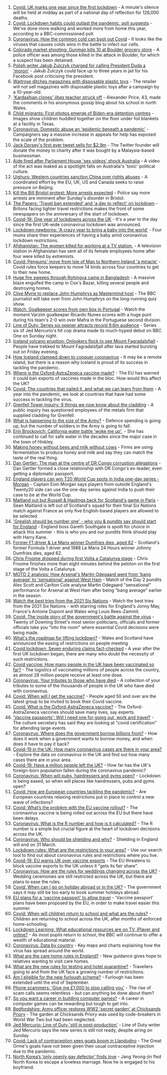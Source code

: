 1. [Covid: UK marks one year since the first lockdown](https://www.bbc.co.uk/news/uk-56491532) - A minute's silence will be held at midday as part of a national day of reflection for 126,000 deaths.
2. [Covid: Lockdown habits could outlast the pandemic, poll suggests](https://www.bbc.co.uk/news/uk-56490823) - We've done more walking and worked more from home this year, according to a BBC-commissioned poll.
3. [Coronavirus: How the common cold can boot out Covid](https://www.bbc.co.uk/news/health-56483445) - It looks like the viruses that causes colds wins in the battle to infect our cells.
4. [Colorado market shooting: Gunman kills 10 at Boulder grocery store](https://www.bbc.co.uk/news/world-us-canada-56492541) - A police officer was among those killed in the attack in Boulder, for which a suspect has been detained.
5. [Polish writer Jakub Zulczyk charged for calling President Duda a 'moron'](https://www.bbc.co.uk/news/world-europe-56491949) - Jakub Zulczyk could face up to three years in jail for his Facebook post criticising the president.
6. [Waitrose ditches magazines with disposable plastic toys](https://www.bbc.co.uk/news/business-56456170) - The retailer will not sell magazines with disposable plastic toys after a campaign by a 10-year-old.
7. ['Kardashian clones' jibes teacher struck off](https://www.bbc.co.uk/news/uk-wales-56490673) - Alexander Price, 43, made the comments in his anonymous gossip blog about his school in north Wales.
8. [Child migrants: First photos emerge of Biden-era detention centres](https://www.bbc.co.uk/news/world-us-canada-56491941) - Images show children huddled together on the floor under foil blankets at a facility in Texas.
9. [Coronavirus: Domestic abuse an 'epidemic beneath a pandemic'](https://www.bbc.co.uk/news/uk-56491643) - Campaigners say a massive increase in appeals for help has exposed the scale of the problem.
10. [Jack Dorsey's first ever tweet sells for $2.9m](https://www.bbc.co.uk/news/business-56492358) - The Twitter founder will donate the money to charity after it was bought by a Malaysia-based businessman.
11. [Aide fired after Parliament House 'sex videos' shock Australia](https://www.bbc.co.uk/news/world-australia-56492827) - A video of the act was leaked as a spotlight falls on Australia's 'toxic' political culture.
12. [Uighurs: Western countries sanction China over rights abuses](https://www.bbc.co.uk/news/world-europe-56487162) - A coordinated effort by the EU, UK, US and Canada seeks to raise pressure on Beijing.
13. [Kill the Bill Bristol protest: More arrests expected](https://www.bbc.co.uk/news/uk-england-bristol-56461796) - Police say more arrests are imminent after Sunday's disorder in Bristol.
14. [The Papers: 'Travel ban extended' and 'a day to reflect' on lockdown](https://www.bbc.co.uk/news/blogs-the-papers-56491971) - Britons facing tighter travel restrictions makes the front of some newspapers on the anniversary of the start of lockdown.
15. [Covid-19: One year of lockdowns across the UK](https://www.bbc.co.uk/news/uk-56490107) - It's a year to the day since the first UK-wide coronavirus lockdown was announced.
16. [Lockdown newborns: 'A crazy year to bring a baby into the world'](https://www.bbc.co.uk/news/uk-scotland-56484706) - Four mums share their experiences of having a baby amid coronavirus lockdown restrictions.
17. [Afghanistan: The women killed for working at a TV station.](https://www.bbc.co.uk/news/world-asia-56488749) - A television station in Afghanistan has sent all of its female employees home after four were killed by extremists.
18. [Covid: Penguins' move from Isle of Man to Northern Ireland 'a miracle'](https://www.bbc.co.uk/news/world-europe-isle-of-man-56489503) - Covid rules force keepers to move 14 birds across four countries to get to their new home.
19. [Huge fire sweeps through Rohingya camp in Bangladesh](https://www.bbc.co.uk/news/56490348) - A massive blaze engulfed the camp in Cox's Bazar, killing several people and destroying homes.
20. [Clive Myrie to replace John Humphrys as Mastermind host](https://www.bbc.co.uk/news/newsbeat-56484185) - The BBC journalist will take over from John Humphrys on the long-running quiz show.
21. [Watch: Goalkeeper scores from own box in Portugal](https://www.bbc.co.uk/sport/av/football/56491023) - Watch the moment Varzim goalkeeper Ricardo Nunes scores with a huge punt during his team's 2-0 win over Mafra in the Portuguese second division.
22. [Line of Duty: Series six opener attracts record 9.6m audience](https://www.bbc.co.uk/news/entertainment-arts-56482757) - Series six of Jed Mercurio's hit cop drama made its much-hyped debut on BBC One on Sunday night.
23. [Iceland volcano eruption: Onlookers flock to see Mount Fagradalsfjall](https://www.bbc.co.uk/news/world-europe-56482798) - People have trekked to Mount Fagradalsfjall after lava started bursting out on Friday evening.
24. [How Iceland clamped down to conquer coronavirus](https://www.bbc.co.uk/news/world-europe-56412790) - It may be a remote island, but there is a reason why Iceland is proud of its success in tackling the pandemic.
25. [Where is the Oxford-AstraZeneca vaccine made?](https://www.bbc.co.uk/news/56483766) - The EU has warned it could ban exports of vaccines made in the bloc. How would this affect the UK?
26. [Covid: The countries that nailed it, and what we can learn from them](https://www.bbc.co.uk/news/uk-56455030) - A year into the pandemic, we look at countries that have had some success in tackling the virus.
27. [Grenfell Tower inquiry: 9 things we now know about the cladding](https://www.bbc.co.uk/news/uk-56403431) - A public inquiry has questioned employees of the metals firm that supplied cladding for Grenfell.
28. [What is happening to the size of the Army?](https://www.bbc.co.uk/news/uk-42774738) - Defence spending is going up, but the number of soldiers in the Army is going to fall.
29. [Erin Brockovich: California water battle 'woke me up' ](https://www.bbc.co.uk/news/world-us-canada-56462793) - She has continued to call for safe water in the decades since the major case in the town of Hinkley.
30. [Making honey without bees and milk without cows](https://www.bbc.co.uk/news/business-56154143) - Firms are using fermentation to produce honey and milk and say they can match the taste of the real thing.
31. [Dan Gertler: The man at the centre of DR Congo corruption allegations](https://www.bbc.co.uk/news/world-africa-56444576) - Dan Gertler formed a close relationship with DR Congo's ex-leader, even getting a diplomatic passport.
32. [England players can win T20 World Cup spots in India one-day series - Morgan](https://www.bbc.co.uk/sport/cricket/56472575) - Captain Eoin Morgan says players from outside England's Twenty20 side can use the one-day series against India to push their case to be at the World Cup.
33. [Maitland out but Russell & Hastings back for Scotland's game in Paris](https://www.bbc.co.uk/sport/rugby-union/56469834) - Sean Maitland is left out of Scotland's squad for their final Six Nations match against France as only five English-based players are allowed to be selected.
34. ['Grealish should be number one' - who you & pundits say should start for England](https://www.bbc.co.uk/sport/football/56487138) - England boss Gareth Southgate is spoilt for choice in attack this summer - this is who you and our pundits think should play with Harry Kane.
35. [Former F1 driver & Le Mans winner Dumfries dies, aged 62](https://www.bbc.co.uk/sport/formula1/56487859) - Scotland's former Formula 1 driver and 1988 Le Mans 24 Hours winner Johnny Dumfries dies, aged 62.
36. [Chris Froome dropped during first Volta a Catalunya stage](https://www.bbc.co.uk/sport/cycling/56470711) - Chris Froome finishes more than eight minutes behind the peloton on the first stage of the Volta a Catalunya.
37. [MOTD 2 analysis: How Arsenal's Martin Odegaard went from 'bang average' to 'sensational' against West Ham](https://www.bbc.co.uk/sport/av/football/56483327) - Match of the Day 2 pundits Alex Scott and Carlton Cole analyse Martin Odegaard "sensational" performance for Arsenal at West Ham after being "bang average" earlier in the season.
38. [Watch the best tries from the 2021 Six Nations](https://www.bbc.co.uk/sport/av/rugby-union/56477940) - Watch the best tries from the 2021 Six Nations - with starring roles for England's Jonny May, France's Antoine Dupont and Wales wing Louis Rees-Zammit.
39. [Covid: The inside story of the government's battle against the virus](https://www.bbc.co.uk/news/uk-politics-56361599) - Twenty of Downing Street's most senior politicians, officials and former officials take you "into the room" where essential Covid decisions were being made.
40. [What's the roadmap for lifting lockdown?](https://www.bbc.co.uk/news/explainers-52530518) - Wales and Scotland have announced the easing of restrictions on people meeting
41. [Covid lockdown: Seven enduring claims fact-checked](https://www.bbc.co.uk/news/55949640) - A year after the first UK lockdown began, there are many who doubt the necessity of such restrictions.
42. [Covid vaccine: How many people in the UK have been vaccinated so far?](https://www.bbc.co.uk/news/health-55274833) - The logistics of vaccinating millions of people across the country, as almost 28 million people receive at least one dose.
43. [Coronavirus: Your tributes to those who have died](https://www.bbc.co.uk/news/uk-52676411) - A collection of your tributes to some of the thousands of people in the UK who have died with coronavirus.
44. [Covid: When will I get the vaccine?](https://www.bbc.co.uk/news/health-55045639) - People aged 50 and over are the latest group to be invited to book their Covid vaccine.
45. [Covid: What is the Oxford-AstraZeneca vaccine?](https://www.bbc.co.uk/news/health-55302595) - The Oxford-AstraZeneca vaccines should save many lives, say experts.
46. ['Vaccine passports': Will I need one for going out, work and travel?](https://www.bbc.co.uk/news/explainers-55718553) - The culture secretary has said they are looking at "covid certification" for attending large events
47. [Coronavirus: Where does the government borrow billions from?](https://www.bbc.co.uk/news/business-50504151) - How does it work when a government wants to borrow money, and when does it have to pay it back?
48. [Covid-19 in the UK: How many coronavirus cases are there in your area?](https://www.bbc.co.uk/news/uk-51768274) - Explore the data on coronavirus in the UK and find out how many cases there are in your area.
49. [Covid-19: Have a million people left the UK?](https://www.bbc.co.uk/news/uk-56435100) - How far has the UK's foreign-born population fallen during the coronavirus pandemic?
50. [Coronavirus: When will pubs, hairdressers and gyms open?](https://www.bbc.co.uk/news/explainers-53349989) - Lockdown is being eased, so when will places like hairdressers, pubs and gyms open?
51. [Covid: How are European countries tackling the pandemic?](https://www.bbc.co.uk/news/explainers-53640249) - Are European countries relaxing restrictions put in place to control a new wave of infections?
52. [Covid: What’s the problem with the EU vaccine rollout?](https://www.bbc.co.uk/news/explainers-52380823) - The coronavirus vaccine is being rolled out across the EU but there have been delays.
53. [Coronavirus: What is the R number and how is it calculated?](https://www.bbc.co.uk/news/health-52473523) - The R number is a simple but crucial figure at the heart of lockdown decisions across the UK.
54. [Coronavirus: Who should be shielding and why?](https://www.bbc.co.uk/news/health-51997151) - Shielding in England will end on 31 March.
55. [Lockdown rules: What are the restrictions in your area?](https://www.bbc.co.uk/news/uk-54373904) - Use our search tool to find out about coronavirus rules and restrictions where you live.
56. [Covid-19: EU warns UK over vaccine exports](https://www.bbc.co.uk/news/45877605) - The EU threatens to block vaccine exports to the UK unless it "gets its fair share".
57. [Coronavirus: How are the rules for weddings changing across the UK?](https://www.bbc.co.uk/news/explainers-52811509) - Wedding ceremonies are still restricted across the UK, but there are plans to ease the rules.
58. [Covid: When can I go on holiday abroad or in the UK?](https://www.bbc.co.uk/news/explainers-52646738) - The government says it may still be too early to book summer holidays abroad.
59. [EU plans for a 'vaccine passport' to allow travel](https://www.bbc.co.uk/news/world-europe-56436910) - 'Vaccine passport' plans have been proposed by the EU, in order to make travel easier this summer.
60. [Covid: When will children return to school and what are the rules?](https://www.bbc.co.uk/news/education-51643556) - Children are returning to school across the UK, after months of enforced home-schooling.
61. [Lockdown Learning: What educational resources are on TV, iPlayer and online?](https://www.bbc.co.uk/news/education-55591821) - As most pupils return to school, the BBC will continue to offer a wealth of educational material.
62. [Coronavirus: Data by country](https://www.bbc.co.uk/news/world-51235105) - Key maps and charts explaining how the virus has spread around the world.
63. [What are the care home rules in England?](https://www.bbc.co.uk/news/explainers-53503712) - New guidance gives hope to relatives wanting to visit care homes.
64. [What are the new rules for testing and hotel quarantine?](https://www.bbc.co.uk/news/explainers-52544307) - Travellers going to and from the UK face a growing number of restrictions.
65. [Am I eligible for the new furlough scheme?](https://www.bbc.co.uk/news/explainers-52135342) - Furlough has been extended until the end of September.
66. [Phone scammers: 'Give me £1,000 to stop calling you'](https://www.bbc.co.uk/news/technology-56334466) - The rise of scam calls seems relentless - but can anything be done about them?
67. [So you want a career in building computer games?](https://www.bbc.co.uk/news/business-56320899) - A career in computer games can be rewarding but tough to get into.
68. [Bedfordshire: Army officer restores WW2 'secret garden' at Chicksands Priory](https://www.bbc.co.uk/news/uk-england-beds-bucks-herts-56442771) - The garden at Chicksands Priory was used by code-breakers in World War Two but had been neglected.
69. [Jed Mercurio: Line of Duty 'still in post-production'](https://www.bbc.co.uk/news/entertainment-arts-56408763) - Line of Duty writer Jed Mercurio says the new series is still not ready, despite airing on Sunday.
70. [Covid: Lack of contraception sees goats boom in Llandudno](https://www.bbc.co.uk/news/uk-wales-56423211) - The Great Orme's goats have not been given their usual contraceptive injection due to the pandemic.
71. [North Korea’s ‘only openly gay defector’ finds love](https://www.bbc.co.uk/news/world-asia-56323825) - Jang Yeong-jin fled North Korea to escape a loveless marriage. Now he is engaged to his boyfriend.
